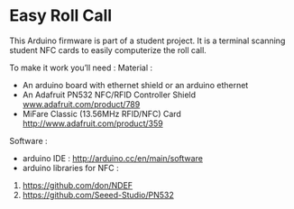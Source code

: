 Easy Roll Call
=============

This Arduino firmware is part of a student project.
 It is a terminal scanning student NFC cards to easily computerize the roll call.

To make it work you’ll need :
Material :
* An arduino board with ethernet shield or an arduino ethernet
* An Adafruit PN532 NFC/RFID Controller Shield www.adafruit.com/product/789
* MiFare Classic (13.56MHz RFID/NFC) Card http://www.adafruit.com/product/359

Software :
* arduino IDE : http://arduino.cc/en/main/software
* arduino libraries for NFC : 
1. https://github.com/don/NDEF
2. https://github.com/Seeed-Studio/PN532

